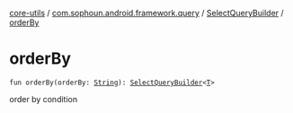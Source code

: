 [core-utils](../../index.md) / [com.sophoun.android.framework.query](../index.md) / [SelectQueryBuilder](index.md) / [orderBy](./order-by.md)

# orderBy

`fun orderBy(orderBy: `[`String`](https://kotlinlang.org/api/latest/jvm/stdlib/kotlin/-string/index.html)`): `[`SelectQueryBuilder`](index.md)`<`[`T`](index.md#T)`>`

order by condition

